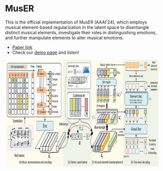 # MusER
This is the official implementation of MusER (AAAI'24), which employs musical element-based regularization in the latent space to disentangle distinct musical elements, investigate their roles in distinguishing emotions, and further manipulate elements to alter musical emotions.
- [Paper link]()
- Check our [demo page](https://tayjsl97.github.io/demos/aaai) and listen!<br>

<img src="img/MusER.png" width="800" height="350" alt="model"/>


